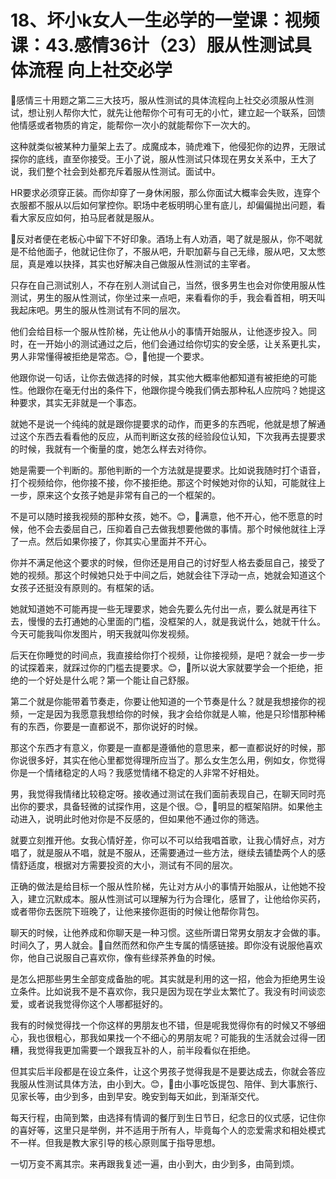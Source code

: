 # 18、坏小k女人一生必学的一堂课：视频课：43.感情36计（23）服从性测试具体流程 向上社交必学

🎼感情三十用题之第二三大技巧，服从性测试的具体流程向上社交必须服从性测试，想让别人帮你大忙，就先让他帮你个可有可无的小忙，建立起一个联系，回馈他情感或者物质的肯定，能帮你一次小的就能帮你下一次大的。

这种就类似被某种力量架上去了。成魔成本，骑虎难下，他侵犯你的边界，无限试探你的底线，直至你接受。王小了说，服从性测试只体现在男女关系中，王大了说，我们整个社会到处都充斥着服从性测试。面试中。

HR要求必须穿正装。而你却穿了一身休闲服，那么你面试大概率会失败，连穿个衣服都不服从以后如何掌控你。职场中老板明明心里有底儿，却偏偏抛出问题，看看大家反应如何，拍马屁者就是服从。

🎼反对者便在老板心中留下不好印象。酒场上有人劝酒，喝了就是服从，你不喝就是不给他面子，他就记住你了，不服从吧，升职加薪与自己无缘，服从吧，又太憋屈，真是难以抉择，其实也好解决自己做服从性测试的主宰者。

只存在自己测试别人，不存在别人测试自己，当然，很多男生也会对你使用服从性测试，男生的服从性测试，你坐过来一点吧，来看看你的手，我会看首相，明天叫我起床吧。男生的服从性测试有不同的层次。

他们会给目标一个服从性阶梯，先让他从小的事情开始服从，让他逐步投入。同时，在一开始小的测试通过之后，他们会通过给你切实的安全感，让关系更扎实，男人非常懂得被拒绝是常态。😊，🎼他提一个要求。

他跟你说一句话，让你去做选择的时候，其实他大概率他都知道有被拒绝的可能性。他跟你在毫无付出的条件下，他跟你提今晚我们俩去那种私人应院吗？她提这种要求，其实无非就是一个事态。

就她不是说一个纯纯的就是跟你提要求的动作，而更多的东西呢，他就是想了解通过这个东西去看看他的反应，从而判断这女孩的经验段位认知，下次我再去提要求的时候，我就有一个衡量的度，她怎么样去对待你。

她是需要一个判断的。那他判断的一个方法就是提要求。比如说我随时打个语音，打个视频给你，他你接不接，你不接拒绝。那这个时候她对你的认知，可能就往上一步，原来这个女孩子她是非常有自己的一个框架的。

不是可以随时接我视频的那种女孩，她不。😊，🎼满意，他不开心，他不愿意的时候，他不会去委屈自己，压抑着自己去做我想要他做的事情。那个时候他就往上浮了一点。然后如果你接了，你其实心里面并不开心。

你并不满足他这个要求的时候，但你还是用自己的讨好型人格去委屈自己，接受了她的视频。那这个时候她只处于中间之后，她就会往下浮动一点，她就会知道这个女孩子还挺没有原则的。有框架的话。

她就知道她不可能再提一些无理要求，她会先要么先付出一点，要么就是再往下去，慢慢的去打通她的心里面的门槛，没框架的人，就是我说什么，她就干什么。今天可能我叫你发图片，明天我就叫你发视频。

后天在你睡觉的时间点，我直接给你打个视频，让你接视频，是吧？就会一步一步的试探着来，就踩过你的门槛去提要求。😊，🎼所以说大家就要学会一个拒绝，拒绝的一个好处是什么呢？第一个能让自己舒服。

第二个就是你能带着节奏走，你要让他知道的一个节奏是什么？就是我想接你的视频，一定是因为我愿意我想给你的时候，我才会给你就是人嘛，他是只珍惜那种稀有的东西，你要是一直都说不，那你说好的时候。

那这个东西才有意义，你要是一直都是遵循他的意思来，都一直都说好的时候，那你说很多好，其实在他心里都觉得理所应当了。那么女生怎么用，例如女，你觉得你是一个情绪稳定的人吗？我感觉情绪不稳定的人非常不好相处。

男，我觉得我情绪比较稳定呀。接收通过测试在我们面前表现自己，在聊天同时亮出你的要求，具备轻微的试探作用，这是个很。😊，🎼明显的框架陷阱。如果他主动进入，说明此时他对你是不反感的，但如果他不通过你的筛选。

就要立刻推开他。女我心情好差，你可以不可以给我唱首歌，让我心情好点，对方唱了，就是服从不唱，就是不服从，还需要通过一些方法，继续去铺垫两个人的感情舒适度，根据对方需要投资的大小，测试有不同的层次。

正确的做法是给目标一个服从性阶梯，先让对方从小的事情开始服从，让他她不投入，建立沉默成本。服从性测试可以理解为行为合理化，感冒了，让他给你买药，或者带你去医院下班晚了，让他来接你逛街的时候让他帮你背包。

聊天的时候，让他养成和你聊天是一种习惯。这些所谓日常男女朋友才会做的事。时间久了，男人就会。🎼自然而然和你产生专属的情感链接。即你没有说服他喜欢你，他自己说服自己喜欢你，像有些绿茶养鱼的时候。

是怎么把那些男生全部变成备胎的呢。其实就是利用的这一招，他会为拒绝男生设立条件。比如说我不是不喜欢你，我只是因为现在学业太繁忙了。我没有时间谈恋爱，或者说我觉得你这个人哪都挺好的。

我有的时候觉得找一个你这样的男朋友也不错，但是呢我觉得你有的时候又不够细心，我也很粗心，那我如果找一个不细心的男朋友呢？可能我的生活就会过得一团糟，我觉得我更加需要一个跟我互补的人，前半段看似在拒绝。

但其实后半段都是在设立条件，让这个男孩子觉得我是不是要达成去，你就会答应我服从性测试具体方法，由小到大。😊，🎼由小事吃饭提包、陪伴、到大事旅行、见家长等，由少到多，由到早安。晚安到每天如此，到渐渐交代。

每天行程，由简到繁，由选择有情调的餐厅到生日节日，纪念日的仪式感，记住你的喜好等，这里只是举例，并不适用于所有人，毕竟每个人的恋爱需求和相处模式不一样。但我是教大家引导的核心原则属于指导思想。

一切万变不离其宗。来再跟我复述一遍，由小到大，由少到多，由简到烦。